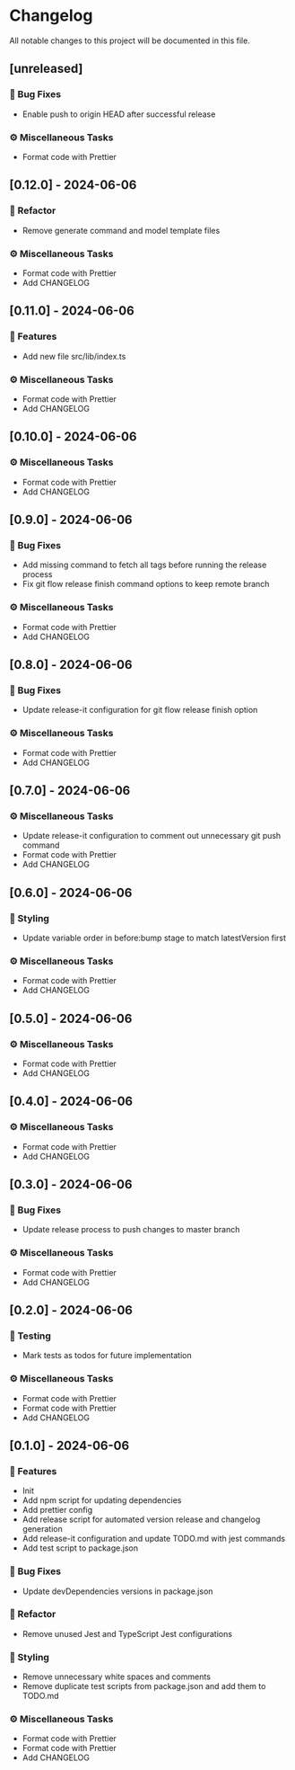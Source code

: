 # Changelog

All notable changes to this project will be documented in this file.

## [unreleased]

### 🐛 Bug Fixes

- Enable push to origin HEAD after successful release

### ⚙️ Miscellaneous Tasks

- Format code with Prettier

## [0.12.0] - 2024-06-06

### 🚜 Refactor

- Remove generate command and model template files

### ⚙️ Miscellaneous Tasks

- Format code with Prettier
- Add CHANGELOG

## [0.11.0] - 2024-06-06

### 🚀 Features

- Add new file src/lib/index.ts

### ⚙️ Miscellaneous Tasks

- Format code with Prettier
- Add CHANGELOG

## [0.10.0] - 2024-06-06

### ⚙️ Miscellaneous Tasks

- Format code with Prettier
- Add CHANGELOG

## [0.9.0] - 2024-06-06

### 🐛 Bug Fixes

- Add missing command to fetch all tags before running the release process
- Fix git flow release finish command options to keep remote branch

### ⚙️ Miscellaneous Tasks

- Format code with Prettier
- Add CHANGELOG

## [0.8.0] - 2024-06-06

### 🐛 Bug Fixes

- Update release-it configuration for git flow release finish option

### ⚙️ Miscellaneous Tasks

- Format code with Prettier
- Add CHANGELOG

## [0.7.0] - 2024-06-06

### ⚙️ Miscellaneous Tasks

- Update release-it configuration to comment out unnecessary git push command
- Format code with Prettier
- Add CHANGELOG

## [0.6.0] - 2024-06-06

### 🎨 Styling

- Update variable order in before:bump stage to match latestVersion first

### ⚙️ Miscellaneous Tasks

- Format code with Prettier
- Add CHANGELOG

## [0.5.0] - 2024-06-06

### ⚙️ Miscellaneous Tasks

- Format code with Prettier
- Add CHANGELOG

## [0.4.0] - 2024-06-06

### ⚙️ Miscellaneous Tasks

- Format code with Prettier
- Add CHANGELOG

## [0.3.0] - 2024-06-06

### 🐛 Bug Fixes

- Update release process to push changes to master branch

### ⚙️ Miscellaneous Tasks

- Format code with Prettier
- Add CHANGELOG

## [0.2.0] - 2024-06-06

### 🧪 Testing

- Mark tests as todos for future implementation

### ⚙️ Miscellaneous Tasks

- Format code with Prettier
- Format code with Prettier
- Add CHANGELOG

## [0.1.0] - 2024-06-06

### 🚀 Features

- Init
- Add npm script for updating dependencies
- Add prettier config
- Add release script for automated version release and changelog generation
- Add release-it configuration and update TODO.md with jest commands
- Add test script to package.json

### 🐛 Bug Fixes

- Update devDependencies versions in package.json

### 🚜 Refactor

- Remove unused Jest and TypeScript Jest configurations

### 🎨 Styling

- Remove unnecessary white spaces and comments
- Remove duplicate test scripts from package.json and add them to TODO.md

### ⚙️ Miscellaneous Tasks

- Format code with Prettier
- Format code with Prettier
- Add CHANGELOG

<!-- generated by git-cliff -->
